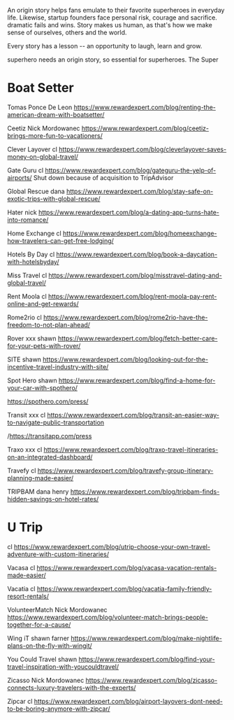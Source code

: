 An origin story helps fans emulate to their favorite superheroes in everyday life. Likewise, startup founders face personal risk, courage and sacrifice. dramatic fails and wins. Story makes us human, as that's how we make sense of ourselves, others and the world.

Every story has a lesson -- an opportunity to laugh, learn and grow.  




superhero needs an origin story, so   essential for superheroes. The Super




# Boat Setter
Tomas Ponce De Leon
https://www.rewardexpert.com/blog/renting-the-american-dream-with-boatsetter/

Ceetiz
Nick Mordowanec
https://www.rewardexpert.com/blog/ceetiz-brings-more-fun-to-vacationers/

Clever Layover 
cl
https://www.rewardexpert.com/blog/cleverlayover-saves-money-on-global-travel/

Gate Guru
cl
https://www.rewardexpert.com/blog/gateguru-the-yelp-of-airports/
Shut down because of acquisition to TripAdvisor

Global Rescue
dana
https://www.rewardexpert.com/blog/stay-safe-on-exotic-trips-with-global-rescue/

Hater
nick
https://www.rewardexpert.com/blog/a-dating-app-turns-hate-into-romance/

Home Exchange
cl
https://www.rewardexpert.com/blog/homeexchange-how-travelers-can-get-free-lodging/

Hotels By Day
cl
https://www.rewardexpert.com/blog/book-a-daycation-with-hotelsbyday/

Miss Travel
cl
https://www.rewardexpert.com/blog/misstravel-dating-and-global-travel/

Rent Moola
cl
https://www.rewardexpert.com/blog/rent-moola-pay-rent-online-and-get-rewards/

Rome2rio
cl
https://www.rewardexpert.com/blog/rome2rio-have-the-freedom-to-not-plan-ahead/

Rover xxx
shawn
https://www.rewardexpert.com/blog/fetch-better-care-for-your-pets-with-rover/

SITE
shawn
https://www.rewardexpert.com/blog/looking-out-for-the-incentive-travel-industry-with-site/

Spot Hero
shawn
https://www.rewardexpert.com/blog/find-a-home-for-your-car-with-spothero/

https://spothero.com/press/

Transit  xxx
cl
https://www.rewardexpert.com/blog/transit-an-easier-way-to-navigate-public-transportation

/https://transitapp.com/press

Traxo xxx
cl
https://www.rewardexpert.com/blog/traxo-travel-itineraries-on-an-integrated-dashboard/

Travefy
cl
https://www.rewardexpert.com/blog/travefy-group-itinerary-planning-made-easier/

TRIPBAM
dana henry
https://www.rewardexpert.com/blog/tripbam-finds-hidden-savings-on-hotel-rates/

# U Trip
cl
https://www.rewardexpert.com/blog/utrip-choose-your-own-travel-adventure-with-custom-itineraries/

Vacasa
cl
https://www.rewardexpert.com/blog/vacasa-vacation-rentals-made-easier/

Vacatia
cl
https://www.rewardexpert.com/blog/vacatia-family-friendly-resort-rentals/

VolunteerMatch
Nick Mordowanec
https://www.rewardexpert.com/blog/volunteer-match-brings-people-together-for-a-cause/

Wing iT
shawn farner
https://www.rewardexpert.com/blog/make-nightlife-plans-on-the-fly-with-wingit/

You Could Travel
shawn
https://www.rewardexpert.com/blog/find-your-travel-inspiration-with-youcouldtravel/

Zicasso
Nick Mordowanec
https://www.rewardexpert.com/blog/zicasso-connects-luxury-travelers-with-the-experts/

Zipcar
cl
https://www.rewardexpert.com/blog/airport-layovers-dont-need-to-be-boring-anymore-with-zipcar/



